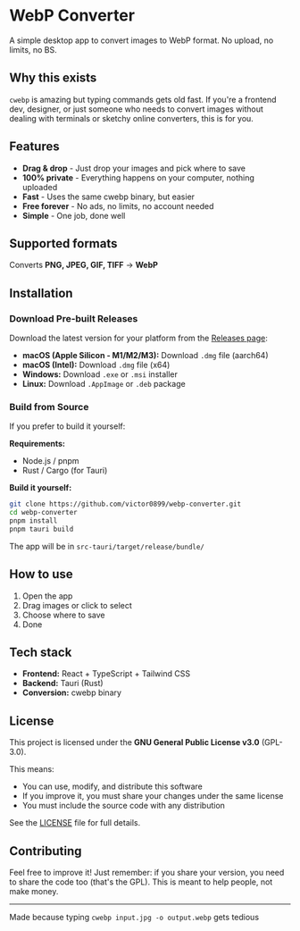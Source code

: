 # WebP Converter

A simple desktop app to convert images to WebP format. No upload, no limits, no BS.

<!-- Add screenshot here -->
<!-- ![App Screenshot](docs/screenshot.png) -->

## Why this exists

`cwebp` is amazing but typing commands gets old fast. If you're a frontend dev, designer, or just someone who needs to convert images without dealing with terminals or sketchy online converters, this is for you.

## Features

- **Drag & drop** - Just drop your images and pick where to save
- **100% private** - Everything happens on your computer, nothing uploaded
- **Fast** - Uses the same cwebp binary, but easier
- **Free forever** - No ads, no limits, no account needed
- **Simple** - One job, done well

## Supported formats

Converts **PNG, JPEG, GIF, TIFF** → **WebP**

## Installation

### Download Pre-built Releases

Download the latest version for your platform from the [Releases page](https://github.com/victor0899/webp-converter/releases/latest):

- **macOS (Apple Silicon - M1/M2/M3):** Download `.dmg` file (aarch64)
- **macOS (Intel):** Download `.dmg` file (x64)
- **Windows:** Download `.exe` or `.msi` installer
- **Linux:** Download `.AppImage` or `.deb` package

### Build from Source

If you prefer to build it yourself:

**Requirements:**
- Node.js / pnpm
- Rust / Cargo (for Tauri)

**Build it yourself:**
```bash
git clone https://github.com/victor0899/webp-converter.git
cd webp-converter
pnpm install
pnpm tauri build
```

The app will be in `src-tauri/target/release/bundle/`

## How to use

1. Open the app
2. Drag images or click to select
3. Choose where to save
4. Done

## Tech stack

- **Frontend:** React + TypeScript + Tailwind CSS
- **Backend:** Tauri (Rust)
- **Conversion:** cwebp binary

## License

This project is licensed under the **GNU General Public License v3.0** (GPL-3.0).

This means:
- You can use, modify, and distribute this software
- If you improve it, you must share your changes under the same license
- You must include the source code with any distribution

See the [LICENSE](LICENSE) file for full details.

## Contributing

Feel free to improve it! Just remember: if you share your version, you need to share the code too (that's the GPL). This is meant to help people, not make money.

---

Made because typing `cwebp input.jpg -o output.webp` gets tedious
